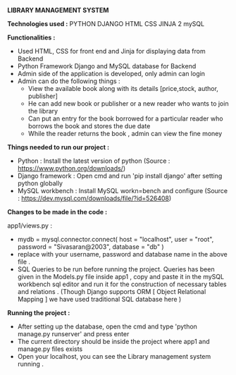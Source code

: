 **LIBRARY MANAGEMENT SYSTEM**

**Technologies used :**
PYTHON 
DJANGO
HTML
CSS
JINJA 2
mySQL

**Functionalities :**
- Used HTML, CSS for front end and Jinja for displaying data from Backend
- Python Framework Django and MySQL database for Backend 
- Admin side of the application is developed, only admin can login
- Admin can do the following things : 
    - View the available book along with its details [price,stock, author, publisher]
    - He can add new book or publisher or a new reader who wants to join the library
    - Can put an entry for the book borrowed for a particular reader who borrows the book and stores the due date
    - While the reader returns the book , admin can view the fine money

**Things needed to run our project :**
- Python : Install the latest version of python (Source : https://www.python.org/downloads/)
- Django framework : Open cmd and run 'pip install django' after setting python globally
- MySQL workbench : Install MySQL workn=bench and configure (Source : https://dev.mysql.com/downloads/file/?id=526408)

  
**Changes to be made in the code :**

app1/views.py :
- mydb = mysql.connector.connect(
        host = "localhost",
        user = "root",
        password = "Sivasaran@2003",
        database = "db"
    )
- replace with your username, password and database name in the above file .
- SQL Queries to be run before running the project. Queries has been given in the Models.py file inside app1 , copy and paste 
      it in the mySQL workbench sql editor and run it for the construction of necessary tables and relations .
    (Though Django supports ORM [ Object Relational Mapping ] we have used traditional SQL database here )

**Running the project :**
- After setting up the database, open the cmd and type 'python manage.py runserver' and press enter
- The current directory should be inside the project where app1 and manage.py files exists
- Open your localhost, you can see the Library management system running .

